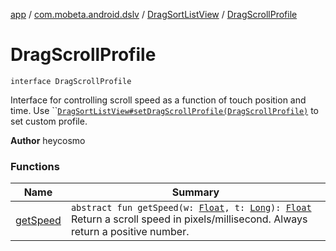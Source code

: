 [app](../../../index.md) / [com.mobeta.android.dslv](../../index.md) / [DragSortListView](../index.md) / [DragScrollProfile](.)

# DragScrollProfile

`interface DragScrollProfile`

Interface for controlling scroll speed as a function of touch position and time. Use ``[`DragSortListView#setDragScrollProfile(DragScrollProfile)`](../set-drag-scroll-profile.md) to set custom profile.

**Author**
heycosmo

### Functions

| Name | Summary |
|---|---|
| [getSpeed](get-speed.md) | `abstract fun getSpeed(w: `[`Float`](https://kotlinlang.org/api/latest/jvm/stdlib/kotlin/-float/index.html)`, t: `[`Long`](https://kotlinlang.org/api/latest/jvm/stdlib/kotlin/-long/index.html)`): `[`Float`](https://kotlinlang.org/api/latest/jvm/stdlib/kotlin/-float/index.html)<br>Return a scroll speed in pixels/millisecond. Always return a positive number. |
